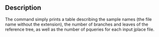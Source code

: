 ## Description

The command simply prints a table describing the sample names (the file name without the extension), the number of branches and leaves of the reference tree, as well as the number of pqueries for each input jplace file.
